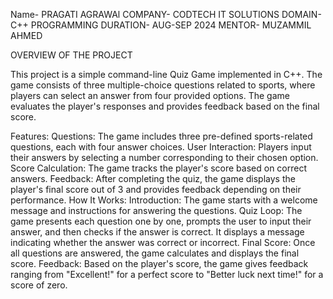 Name- PRAGATI AGRAWAl 
COMPANY- CODTECH IT SOLUTIONS 
DOMAIN- C++ PROGRAMMING 
DURATION- AUG-SEP 2024 
MENTOR- MUZAMMIL AHMED

OVERVIEW OF THE PROJECT

This project is a simple command-line Quiz Game implemented in C++. The game consists of three multiple-choice questions related to sports, where players can select an answer from four provided options. The game evaluates the player's responses and provides feedback based on the final score.

Features:
Questions: The game includes three pre-defined sports-related questions, each with four answer choices.
User Interaction: Players input their answers by selecting a number corresponding to their chosen option.
Score Calculation: The game tracks the player's score based on correct answers.
Feedback: After completing the quiz, the game displays the player's final score out of 3 and provides feedback depending on their performance.
How It Works:
Introduction: The game starts with a welcome message and instructions for answering the questions.
Quiz Loop: The game presents each question one by one, prompts the user to input their answer, and then checks if the answer is correct. It displays a message indicating whether the answer was correct or incorrect.
Final Score: Once all questions are answered, the game calculates and displays the final score.
Feedback: Based on the player's score, the game gives feedback ranging from "Excellent!" for a perfect score to "Better luck next time!" for a score of zero.
